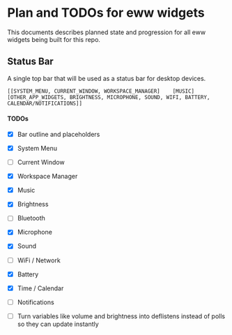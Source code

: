 # Plan and TODOs for eww widgets

This documents describes planned state and progression for all eww widgets being built for this repo.

## Status Bar

A single top bar that will be used as a status bar for desktop devices.

```
[[SYSTEM_MENU, CURRENT_WINDOW, WORKSPACE_MANAGER]    [MUSIC]    [OTHER_APP_WIDGETS, BRIGHTNESS, MICROPHONE, SOUND, WIFI, BATTERY, CALENDAR/NOTIFICATIONS]]
```
#### TODOs
- [x] Bar outline and placeholders
- [x] System Menu
- [ ] Current Window
- [x] Workspace Manager
- [x] Music
- [x] Brightness
- [ ] Bluetooth
- [x] Microphone
- [x] Sound
- [ ] WiFi / Network
- [x] Battery
- [x] Time / Calendar
- [ ] Notifications
- [ ] Turn variables like volume and brightness into deflistens instead of polls so they can update instantly

